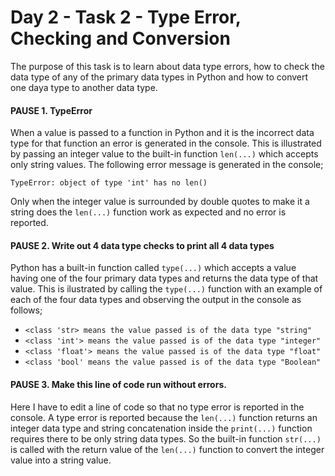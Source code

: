 # Day 2 - Task 2 - Type Error, Checking and Conversion

The purpose of this task is to learn about data type errors, how to check the data type of any of the primary data types in Python and how to convert one daya type to another data type.

#### PAUSE 1. TypeError

When a value is passed to a function in Python and it is the incorrect data type for that function an error is generated in the console. This is illustrated by passing an integer value to the built-in function ```len(...)``` which accepts only string values. The following error message is generated in the console;

   ```TypeError: object of type 'int' has no len()```

Only when the integer value is surrounded by double quotes to make it a string does the ```len(...)``` function work as expected and no error is reported.

#### PAUSE 2. Write out 4 data type checks to print all 4 data types

Python has a built-in function called ```type(...)``` which accepts a value having one of the four primary data types and returns the data type of that value. This is ilustrated by calling the ```type(...)``` function with an example of each of the four data types and observing the output in the console as follows;

-    ```<class 'str> means the value passed is of the data type "string"```
-    ```<class 'int'> means the value passed is of the data type "integer"```
-    ```<class 'float'> means the value passed is of the data type "float"```
-    ```<class 'bool' means the value passed is of the data type "Boolean"```

#### PAUSE 3. Make this line of code run without errors.

Here I have to edit a line of code so that no type error is reported in the console. A type error is reported because the ```len(...)``` function returns an integer data type and string concatenation inside the ```print(...)``` function requires there to be only string data types. So the built-in function ```str(...)``` is called with the return value of the ```len(...)``` function to convert the integer value into a string value.

